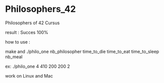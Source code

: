 # Philosophers_42


Philosophers of 42 Cursus

result : Succes 100%

how to use :

make and ./philo_one nb_philosopher time_to_die time_to_eat time_to_sleep nb_meal

ex: ./philo_one 4 410 200 200 2

work on Linux and Mac
